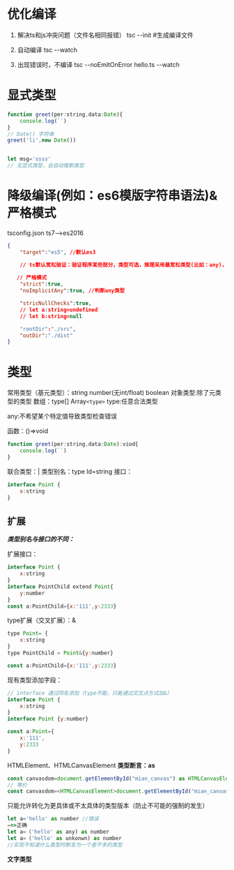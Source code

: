 # 优化编译
1. 解决ts和js冲突问题（文件名相同报错）
tsc --init  #生成编译文件

2. 自动编译 tsc --watch
3. 出现错误时，不编译 tsc --noEmitOnError hello.ts --watch

# 显式类型
```javascript
function greet(per:string,data:Date){
    console.log(``)
}
// Date() 字符串
greet('li',new Date())


let msg='ssss'
// 无显式类型，会自动推断类型
```
# 降级编译(例如：es6模版字符串语法)&严格模式
tsconfig.json
ts7-->es2016
```json
{
    "target":"es5", //默认es3

    // ts默认宽松验证：验证程序某些部分，类型可选，推理采用最宽松类型(比如：any)，不检查潜在的null undefinded
   
   // 严格模式
    "strict":true,
    "noImplicitAny":true, //判断any类型

    "stricNullChecks":true,
    // let a:string=undefined
    // let b:string=null

    "rootDir":"./src",
    "outDir":"./dist"
}
```
# 类型
常用类型（基元类型）：string number(无int/float) boolean
对象类型:除了元类型的类型
数组：type[] Array`<type>`  type:任意合法类型

any:不希望某个特定值导致类型检查错误

函数：()=>void
```javascript
function greet(per:string,data:Date):viod{
    console.log(``)
}
```
联合类型：|
类型别名：type Id=string
接口：
```javascript
interface Point {
    x:string
}
```
## **扩展**
***类型别名与接口的不同：***

扩展接口：
```javascript
interface Point {
    x:string
}
interface PointChild extend Point{
    y:number
}
const a:PointChild={x:'111',y:2333}
```

type扩展（交叉扩展）：&
```javascript
type Point= {
    x:string
}
type PointChild = Point&{y:number}

const a:PointChild={x:'111',y:2333}
```

现有类型添加字段：
```javascript
// interface 通过同名添加（type不能，只能通过交叉点方式加&）
interface Point {
    x:string
}
interface Point {y:number}

const a:Point={
    x:'111',
    y:2333
}
```
HTMLElement、HTMLCanvasElement
**类型断言：as**

```javascript
const canvasdom=document.getElementById("mian_canvas") as HTMLCanvasElement
// 等价
const canvasdom=<HTMLCanvasElement>document.getElementById("mian_canvas")
```
只能允许转化为更具体或不太具体的类型版本（防止不可能的强制的发生）
```javascript
let a='hello' as number //错误
==>正确
let a=（'hello' as any) as number
let a=（'hello' as unkonwn) as number
//实现不知道什么类型时断言为一个差不多的类型 
```

**文字类型**

